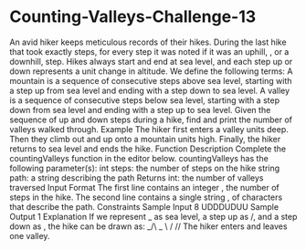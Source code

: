 # Counting-Valleys-Challenge-13
An avid hiker keeps meticulous records of their hikes. During the last hike that took exactly  steps, for every step it was noted if it was an uphill, , or a downhill,  step. Hikes always start and end at sea level, and each step up or down represents a  unit change in altitude. We define the following terms:  A mountain is a sequence of consecutive steps above sea level, starting with a step up from sea level and ending with a step down to sea level. A valley is a sequence of consecutive steps below sea level, starting with a step down from sea level and ending with a step up to sea level. Given the sequence of up and down steps during a hike, find and print the number of valleys walked through.  Example     The hiker first enters a valley  units deep. Then they climb out and up onto a mountain  units high. Finally, the hiker returns to sea level and ends the hike.  Function Description  Complete the countingValleys function in the editor below.  countingValleys has the following parameter(s):  int steps: the number of steps on the hike string path: a string describing the path Returns  int: the number of valleys traversed Input Format  The first line contains an integer , the number of steps in the hike. The second line contains a single string , of  characters that describe the path.  Constraints  Sample Input  8 UDDDUDUU Sample Output  1 Explanation  If we represent _ as sea level, a step up as /, and a step down as \, the hike can be drawn as:  _/\      _    \    /     \/\/ The hiker enters and leaves one valley.
